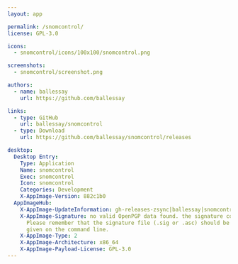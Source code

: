 ```yaml
---
layout: app

permalink: /snomcontrol/
license: GPL-3.0

icons:
  - snomcontrol/icons/100x100/snomcontrol.png

screenshots:
  - snomcontrol/screenshot.png

authors:
  - name: ballessay
    url: https://github.com/ballessay

links:
  - type: GitHub
    url: ballessay/snomcontrol
  - type: Download
    url: https://github.com/ballessay/snomcontrol/releases

desktop:
  Desktop Entry:
    Type: Application
    Name: snomcontrol
    Exec: snomcontrol
    Icon: snomcontrol
    Categories: Development
    X-AppImage-Version: 882c1b0
  AppImageHub:
    X-AppImage-UpdateInformation: gh-releases-zsync|ballessay|snomcontrol|continuous|snomcontrol*-x86_64.AppImage.zsync
    X-AppImage-Signature: no valid OpenPGP data found. the signature could not be verified.
      Please remember that the signature file (.sig or .asc) should be the first file
      given on the command line.
    X-AppImage-Type: 2
    X-AppImage-Architecture: x86_64
    X-AppImage-Payload-License: GPL-3.0
---
```


